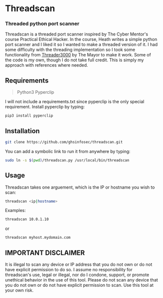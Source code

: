 # Threadscan
### Threaded python port scanner
Threadscan is a threaded port scanner inspired by The Cyber Mentor's course Practical Ethical Hacker. In the course, Heath writes a simple python port scanner and I liked it so I wanted to make a threaded version of it. I had some difficulty with the threading implementation so I took some functionality from [Threader3000](https://github.com/dievus/threader3000) by The Mayor to make it work. Some of the code is my own, though I do not take full credit. This is simply my approach with references where needed.

## Requirements
> Python3
> Pyperclip

I will not include a requirements.txt since pyperclip is the only special requirement. Install pyperclip by typing:

```bash
pip3 install pyperclip
```

## Installation
```bash
git clone https://github.com/ghsinfosec/threadscan.git
```

You can add a symbolic link to run it from anywhere by typing:

```bash
sudo ln -s $(pwd)/threadscan.py /usr/local/bin/threadscan
```

## Usage
Threadscan takes one arguement, which is the IP or hostname you wish to scan:

```bash
threadscan <ip|hostname>
```

Examples:

```bash
threadscan 10.0.1.10
```
or

```bash
threadscan myhost.mydomain.com
```

## IMPORTANT DISCLAIMER
It is illegal to scan any device or IP address that you do not own or do not have explicit permission to do so. I assume no responsibility for threadscan's use, legal or illegal, nor do I condone, support, or promote unethical behavior in the use of this tool. Please do not scan any device that you do not own or do not have explicit permission to scan. Use this tool at your own risk.
